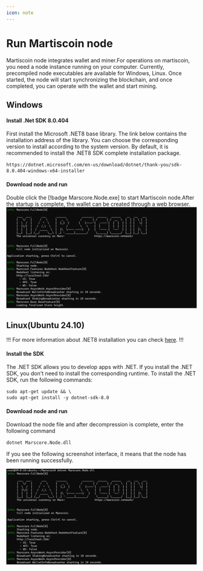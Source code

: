```yaml
---
icon: note
---
```

# Run Martiscoin node


Martiscoin node integrates wallet and miner.For operations on martiscoin, you need a node instance running on your computer. Currently, precompiled node executables are available for Windows, Linux. Once started, the node will start synchronizing the blockchain, and once completed, you can operate with the wallet and start mining.

## Windows

#### Install .Net SDK 8.0.404

First install the Microsoft .NET8 base library. The link below contains the installation address of the library. You can choose the corresponding version to install according to the system version. By default, it is recommended to install the .NET8 SDK complete installation package.

```
https://dotnet.microsoft.com/en-us/download/dotnet/thank-you/sdk-8.0.404-windows-x64-installer
```

#### Download node and run

Double click the [!badge Marscore.Node.exe] to start Martiscoin node.After the startup is complete, the wallet can be created through a web browser.
![Run a Martiscoin node](/static/node-1.png)


## Linux(Ubuntu 24.10)

!!!
For more information about .NET8 installation you can check [here](
https://learn.microsoft.com/en-us/dotnet/core/install/linux-ubuntu-install?tabs=dotnet8&pivots=os-linux-ubuntu-2410).
!!!

#### Install the SDK

The .NET SDK allows you to develop apps with .NET. If you install the .NET SDK, you don't need to install the corresponding runtime. To install the .NET SDK, run the following commands:

```
sudo apt-get update && \
sudo apt-get install -y dotnet-sdk-8.0
```

#### Download node and run

Download the node file and after decompression is complete, enter the following command

```
dotnet Marscore.Node.dll
```
If you see the following screenshot interface, it means that the node has been running successfully.

![Run a Martiscoin node](/static/node-2.png)